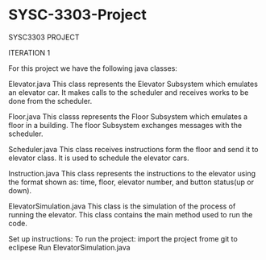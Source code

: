 # SYSC-3303-Project
SYSC3303 PROJECT

ITERATION 1

For this project we have the following java classes:

Elevator.java
This class represents the Elevator Subsystem which emulates an elevator car. It makes calls to the scheduler and receives works to be done from the scheduler.

Floor.java
This classs represents the Floor Subsystem which emulates a floor in a building. The floor Subsystem exchanges messages with the scheduler.

Scheduler.java
This class receives instructions form the floor and send it to elevator class. It is used to schedule the elevator cars. 

Instruction.java
This class represents the instructions to the elevator using the format shown as: time, floor, elevator number, and button status(up or down).

ElevatorSimulation.java
This class is the simulation of the process of running the elevator. This class contains the main method used to run the code.

Set up instructions:
To run the project:
import the project frome git to eclipese
Run ElevatorSimulation.java
